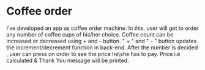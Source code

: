 # Coffee order
 I've developed an app as coffee order machine.
 In this, user will get to order any number of coffee cups of his/her choice.
 Coffee count can be increased or decreased using + and - button.
 " + " and " - " button updates the increment/decrement function in back-end. 
 After the number is decided , user can press on order to see the price he\she has to pay.
 Price i.e calculated & Thank You message will be printed. 

